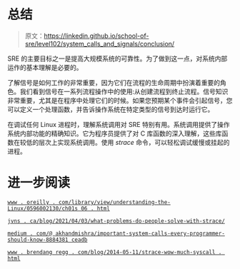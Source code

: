 # 总结

> 原文：<https://linkedin.github.io/school-of-sre/level102/system_calls_and_signals/conclusion/>

SRE 的主要目标之一是提高大规模系统的可靠性。为了做到这一点，对系统内部运作的基本理解是必要的。

了解信号是如何工作的非常重要，因为它们在流程的生命周期中扮演着重要的角色。我们看到信号在一系列流程操作中的使用:从创建流程到终止流程。信号知识非常重要，尤其是在程序中处理它们的时候。如果您预期某个事件会引起信号，您可以定义一个处理函数，并告诉操作系统在特定类型的信号到达时运行它。

在调试任何 Linux 进程时，理解系统调用对 SRE 特别有用。系统调用提供了操作系统内部功能的精确知识。它为程序员提供了对 C 库函数的深入理解，这些库函数在较低的层次上实现系统调用。使用 *strace* 命令，可以轻松调试缓慢或挂起的进程。

# 进一步阅读

[`www . oreilly . com/library/view/understanding-the-Linux/0596002130/ch01s 06 . html`](https://www.oreilly.com/library/view/understanding-the-linux/0596002130/ch01s06.html)

[`jvns . ca/blog/2021/04/03/what-problems-do-people-solve-with-strace/`](https://jvns.ca/blog/2021/04/03/what-problems-do-people-solve-with-strace/)

[`medium . com/@ akhandmishra/important-system-calls-every-programmer-should-know-8884381 ceadb`](https://medium.com/@akhandmishra/important-system-calls-every-programmer-should-know-8884381ceadb)

[`www . brendang regg . com/blog/2014-05-11/strace-wow-much-syscall . html`](https://www.brendangregg.com/blog/2014-05-11/strace-wow-much-syscall.html)